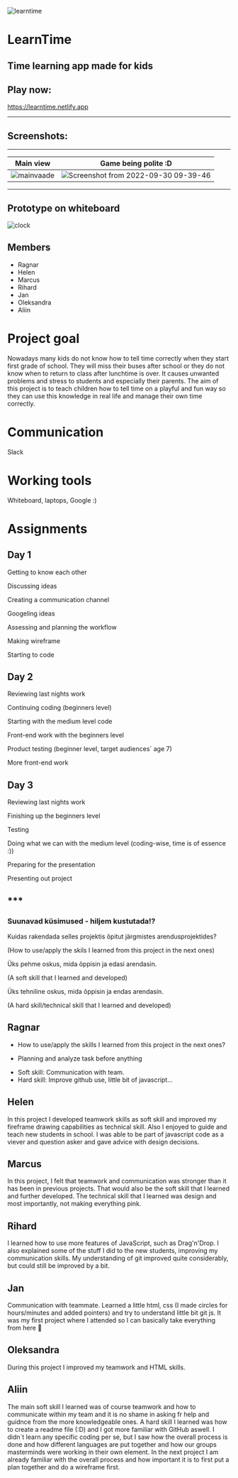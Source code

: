 ![learntime](https://user-images.githubusercontent.com/71066639/193206145-8babf346-cbb8-49d6-af9e-048864d561aa.png)

# LearnTime
## Time learning app made for kids

## Play now:
https://learntime.netlify.app
_________________________________________________________________
## Screenshots:
-----------------------------------------------------------------
Main view            |  Game being polite :D
:-------------------------:|:-------------------------:
![mainvaade](https://user-images.githubusercontent.com/71066639/193206892-a47526ba-a77f-4630-b1a9-a96f8114d1ff.png) |  ![Screenshot from 2022-09-30 09-39-46](https://user-images.githubusercontent.com/71066639/193206908-c5421df3-f0f7-4ef0-b076-9a88dff1809c.png)



-------------------------------------------
## Prototype on whiteboard
![clock](https://user-images.githubusercontent.com/71066639/192779112-69f25777-4427-41c3-ba54-42f760060c59.png)

## Members 
* Ragnar
* Helen
* Marcus
* Rihard
* Jan
* Oleksandra
* Aliin

# Project goal
Nowadays many kids do not know how to tell time correctly when they start first grade of school. They will miss their buses after school or they do not know when to return to class after lunchtime is over. It causes unwanted problems and stress to students and especially their parents. The aim of this project is to teach children how to tell time on a playful and fun way so they can use this knowledge in real life and manage their own time correctly.

# Communication
Slack

# Working tools
Whiteboard, laptops, Google :)

# Assignments
## Day 1
Getting to know each other

Discussing ideas

Creating a communication channel

Googeling ideas

Assessing and planning the workflow

Making wireframe

Starting to code

## Day 2
Reviewing last nights work

Continuing coding (beginners level)

Starting with the medium level code

Front-end work with the beginners level

Product testing (beginner level, target audiences´ age 7)

More front-end work

## Day 3
Reviewing last nights work

Finishing up the beginners level

Testing

Doing what we can with the medium level (coding-wise, time is of essence :))

Preparing for the presentation

Presenting out project

## ***
### Suunavad küsimused - hiljem kustutada!?
Kuidas rakendada selles projektis õpitut järgmistes arendusprojektides? 

(How to use/apply the skils I learned from this project in the next ones)

Üks pehme oskus, mida õppisin ja edasi arendasin. 

(A soft skill that I learned and developed)

Üks tehniline oskus, mida õppisin ja endas arendasin. 

(A hard skill/technical skill that I learned and developed)

## Ragnar
* How to use/apply the skills I learned from this project in the next ones?
- Planning and analyze task before anything
* Soft skill:
Communication with team.
* Hard skill:
Improve github use, little bit of javascript...

## Helen
In this project I developed teamwork skills as soft skill and improved my fireframe drawing capabilities as technical skill. Also I enjoyed to guide and teach new students in school. I was able to be part of javascript code as a viever and question asker and gave advice with design decisions. 

## Marcus
In this project, I felt that teamwork and communication was stronger than it has been in previous projects.
That would also be the soft skill that I learned and further developed.
The technical skill that I learned was design and most importantly, not making everything pink.


## Rihard
I learned how to use more features of JavaScript, such as Drag'n'Drop.
I also explained some of the stuff I did to the new students, improving my communication skills.
My understanding of git improved quite considerably, but could still be improved by a bit.

## Jan
Communication with teammate.
Learned a little html, css (I made circles for hours/minutes and added pointers) and try to understand little bit git js.
It was my first project where I attended so I can basically take everything from here :slightly_smiling_face:

## Oleksandra
During this project I improved my teamwork and HTML skills.

## Aliin
The main soft skill I learned was of course teamwork and how to communicate within my team and it is no shame in asking fr help and guidnce from the more knowledgeable ones. A hard skill I learned was how to create a readme file (:D) and I got more familiar with GitHub aswell. I didn`t learn any specific coding per se, but I saw how the overall process is done and how different languages are put together and how our groups masterminds were working in their own element. In the next project I am already familiar with the overall process and how important it is to first put a plan together and do a wireframe first.
